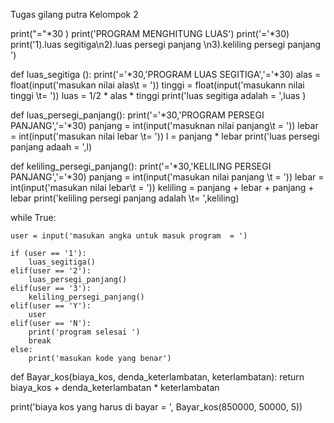Tugas gilang putra
Kelompok 2


print("="*30 )
print('PROGRAM MENGHITUNG LUAS')
print('='*30)
print('1).luas segitiga\n2).luas persegi panjang \n3).keliling persegi panjang ')


def luas_segitiga ():
    print('='*30,'PROGRAM LUAS SEGITIGA','='*30)
    alas = float(input('masukan nilai alas\t = '))
    tinggi = float(input('masukann nilai tinggi \t= '))
    luas = 1/2 * alas * tinggi
    print('luas segitiga adalah = ',luas )

def luas_persegi_panjang():
    print('='*30,'PROGRAM PERSEGI PANJANG','='*30)
    panjang = int(input('masuknan nilai panjang\t = '))
    lebar = int(input('masukan nilai lebar \t= '))
    l = panjang * lebar 
    print('luas persegi panjang adaah = ',l)

def keliling_persegi_panjang():
    print('='*30,'KELILING PERSEGI PANJANG','='*30)
    panjang = int(input('masukan nilai panjang \t = '))
    lebar = int(input('masukan nilai lebar\t = '))
    keliling = panjang + lebar + panjang + lebar
    print('keliling persegi panjang adalah \t= ',keliling)
    
while True:
  
    user = input('masukan angka untuk masuk program  = ')
   
    if (user == '1'):
        luas_segitiga()
    elif(user == '2'):
        luas_persegi_panjang()
    elif(user == '3'):
        keliling_persegi_panjang()
    elif(user == 'Y'):
        user
    elif(user == 'N'):
        print('program selesai ')
        break
    else:
        print('masukan kode yang benar')

def Bayar_kos(biaya_kos, denda_keterlambatan, keterlambatan):
  return biaya_kos + denda_keterlambatan * keterlambatan

print('biaya kos yang harus di bayar = ', Bayar_kos(850000, 50000, 5))
